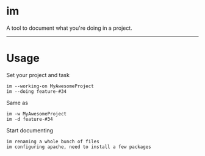 im
==
A tool to document what you're doing in a project.

* * *
Usage
=====

Set your project and task

    im --working-on MyAwesomeProject
    im --doing feature-#34

Same as

    im -w MyAwesomeProject
    im -d feature-#34

Start documenting

    im renaming a whole bunch of files
    im configuring apache, need to install a few packages
